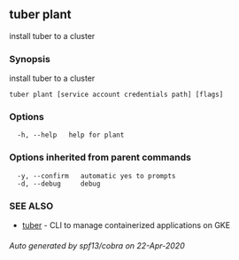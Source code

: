## tuber plant

install tuber to a cluster

### Synopsis

install tuber to a cluster

```
tuber plant [service account credentials path] [flags]
```

### Options

```
  -h, --help   help for plant
```

### Options inherited from parent commands

```
  -y, --confirm   automatic yes to prompts
  -d, --debug     debug
```

### SEE ALSO

* [tuber](tuber.md)	 - CLI to manage containerized applications on GKE

###### Auto generated by spf13/cobra on 22-Apr-2020
